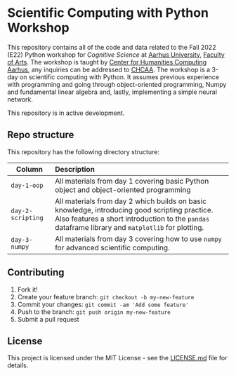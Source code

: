# Scientific Computing with Python Workshop
This repository contains all of the code and data related to the Fall 2022 (E22) Python workshop for _Cognitive Science_ at [Aarhus University](https://international.au.dk/), [Faculty of Arts](https://arts.au.dk/en/). The workshop is taught by [Center for Humanities Computing Aarhus](https://chcaa.io/#/), any inquiries can be addressed to [CHCAA](mailto:chcaa@cas.au.dk?subject=[PftHe21]%20Student%20Inquiry). The workshop is a 3-day on scientific computing with Python. It assumes previous experience with programming and going through object-oriented programming, Numpy and fundamental linear algebra and, lastly, implementing a simple neural network.

This repository is in active development. 

## Repo structure

This repository has the following directory structure:

| Column | Description|
|--------|:-----------|
`day-1-oop`| All materials from day 1 covering basic Python object and object-oriented programming
`day-2-scripting`| All materials from day 2 which builds on basic knowledge, introducing good scripting practice. Also features a short introduction to the ```pandas``` dataframe library and ```matplotlib``` for plotting.
`day-3-numpy`| All materials from day 3 covering how to use ```numpy``` for advanced scientific computing.

## Contributing

1. Fork it!
2. Create your feature branch: `git checkout -b my-new-feature`
3. Commit your changes: `git commit -am 'Add some feature'`
4. Push to the branch: `git push origin my-new-feature`
5. Submit a pull request

## License

This project is licensed under the MIT License - see the [LICENSE.md](LICENSE.md) file for details.
